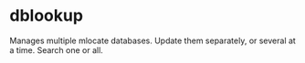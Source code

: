 # dblookup
Manages multiple mlocate databases. Update them separately, or several at a time.  Search one or all.
